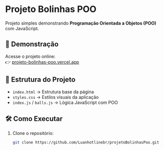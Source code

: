 # Projeto Bolinhas POO

Projeto simples demonstrando **Programação Orientada a Objetos (POO)** com JavaScript.

## 🚀 Demonstração

Acesse o projeto online:  
👉 [projeto-bolinhas-poo.vercel.app](https://projeto-bolinhas-poo.vercel.app)

## 📂 Estrutura do Projeto

- `index.html` → Estrutura base da página  
- `styles.css` → Estilos visuais da aplicação  
- `index.js` / `balls.js` → Lógica JavaScript com POO

## 🛠️ Como Executar

1. Clone o repositório:
   ```bash
   git clone https://github.com/Luanhotlinebr/projetoBolinhasPoo.git
